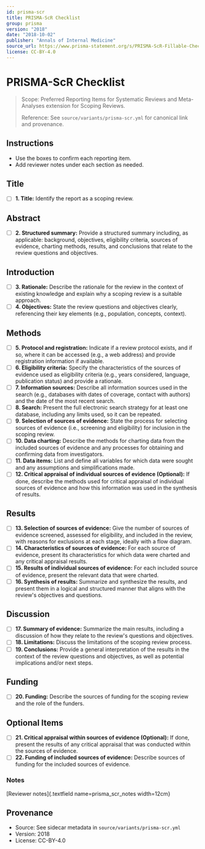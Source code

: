 ```yaml
---
id: prisma-scr
title: PRISMA-ScR Checklist
group: prisma
version: "2018"
date: "2018-10-02"
publisher: "Annals of Internal Medicine"
source_url: https://www.prisma-statement.org/s/PRISMA-ScR-Fillable-Checklist_11Sept2019.pdf
license: CC-BY-4.0
---
```


# PRISMA-ScR Checklist

> Scope: Preferred Reporting Items for Systematic Reviews and Meta-Analyses extension for Scoping Reviews.
>
> Reference: See `source/variants/prisma-scr.yml` for canonical link and provenance.

## Instructions
- Use the boxes to confirm each reporting item.
- Add reviewer notes under each section as needed.

## Title

- [ ] **1. Title:** Identify the report as a scoping review.

## Abstract

- [ ] **2. Structured summary:** Provide a structured summary including, as applicable: background, objectives, eligibility criteria, sources of evidence, charting methods, results, and conclusions that relate to the review questions and objectives.

## Introduction

- [ ] **3. Rationale:** Describe the rationale for the review in the context of existing knowledge and explain why a scoping review is a suitable approach.
- [ ] **4. Objectives:** State the review questions and objectives clearly, referencing their key elements (e.g., population, concepts, context).

## Methods

- [ ] **5. Protocol and registration:** Indicate if a review protocol exists, and if so, where it can be accessed (e.g., a web address) and provide registration information if available.
- [ ] **6. Eligibility criteria:** Specify the characteristics of the sources of evidence used as eligibility criteria (e.g., years considered, language, publication status) and provide a rationale.
- [ ] **7. Information sources:** Describe all information sources used in the search (e.g., databases with dates of coverage, contact with authors) and the date of the most recent search.
- [ ] **8. Search:** Present the full electronic search strategy for at least one database, including any limits used, so it can be repeated.
- [ ] **9. Selection of sources of evidence:** State the process for selecting sources of evidence (i.e., screening and eligibility) for inclusion in the scoping review.
- [ ] **10. Data charting:** Describe the methods for charting data from the included sources of evidence and any processes for obtaining and confirming data from investigators.
- [ ] **11. Data items:** List and define all variables for which data were sought and any assumptions and simplifications made.
- [ ] **12. Critical appraisal of individual sources of evidence (Optional):** If done, describe the methods used for critical appraisal of individual sources of evidence and how this information was used in the synthesis of results.

## Results

- [ ] **13. Selection of sources of evidence:** Give the number of sources of evidence screened, assessed for eligibility, and included in the review, with reasons for exclusions at each stage, ideally with a flow diagram.
- [ ] **14. Characteristics of sources of evidence:** For each source of evidence, present its characteristics for which data were charted and any critical appraisal results.
- [ ] **15. Results of individual sources of evidence:** For each included source of evidence, present the relevant data that were charted.
- [ ] **16. Synthesis of results:** Summarize and synthesize the results, and present them in a logical and structured manner that aligns with the review's objectives and questions.

## Discussion

- [ ] **17. Summary of evidence:** Summarize the main results, including a discussion of how they relate to the review's questions and objectives.
- [ ] **18. Limitations:** Discuss the limitations of the scoping review process.
- [ ] **19. Conclusions:** Provide a general interpretation of the results in the context of the review questions and objectives, as well as potential implications and/or next steps.

## Funding

- [ ] **20. Funding:** Describe the sources of funding for the scoping review and the role of the funders.

## Optional Items
- [ ] **21. Critical appraisal within sources of evidence (Optional):** If done, present the results of any critical appraisal that was conducted within the sources of evidence.
- [ ] **22. Funding of included sources of evidence:** Describe sources of funding for the included sources of evidence.

### Notes
[Reviewer notes]{.textfield name=prisma_scr_notes width=12cm}

## Provenance
- Source: See sidecar metadata in `source/variants/prisma-scr.yml`
- Version: 2018
- License: CC-BY-4.0